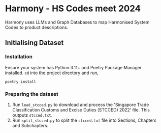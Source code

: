 # Harmony - HS Codes meet 2024

Harmony uses LLMs and Graph Databases to map Harmonised System Codes to product descriptions.

## Initialising Dataset

### Installation

Ensure your system has Python 3.11+ and Poetry Package Manager installed.
`cd` into the project directory and run,

```shell
poetry install
```

### Preparing the dataset

1. Run `load_stcced.py` to download and process the 'Singapore Trade Classification Customs and Excise Duties (STCCED) 
   2022' file. This outputs `stcced.txt`.
2. Run `split_stcced.py` to split the `stcced.txt` file into Sections, Chapters and Subchapters.